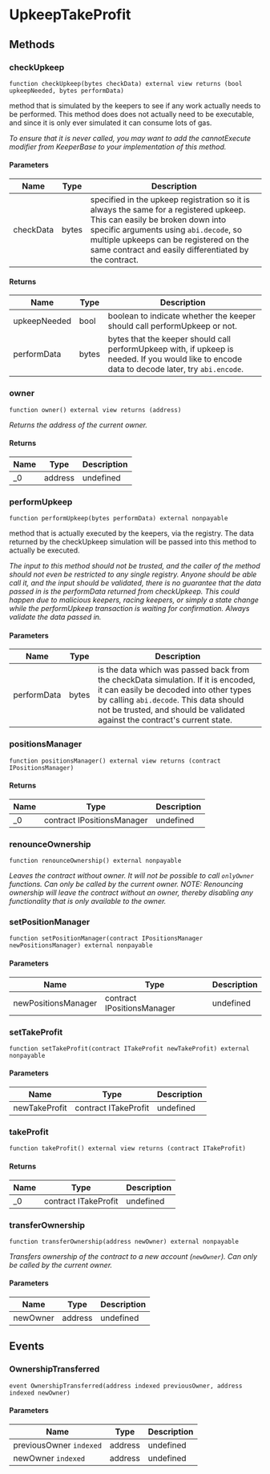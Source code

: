 # UpkeepTakeProfit









## Methods

### checkUpkeep

```solidity
function checkUpkeep(bytes checkData) external view returns (bool upkeepNeeded, bytes performData)
```

method that is simulated by the keepers to see if any work actually needs to be performed. This method does does not actually need to be executable, and since it is only ever simulated it can consume lots of gas.

*To ensure that it is never called, you may want to add the cannotExecute modifier from KeeperBase to your implementation of this method.*

#### Parameters

| Name | Type | Description |
|---|---|---|
| checkData | bytes | specified in the upkeep registration so it is always the same for a registered upkeep. This can easily be broken down into specific arguments using `abi.decode`, so multiple upkeeps can be registered on the same contract and easily differentiated by the contract. |

#### Returns

| Name | Type | Description |
|---|---|---|
| upkeepNeeded | bool | boolean to indicate whether the keeper should call performUpkeep or not. |
| performData | bytes | bytes that the keeper should call performUpkeep with, if upkeep is needed. If you would like to encode data to decode later, try `abi.encode`. |

### owner

```solidity
function owner() external view returns (address)
```



*Returns the address of the current owner.*


#### Returns

| Name | Type | Description |
|---|---|---|
| _0 | address | undefined |

### performUpkeep

```solidity
function performUpkeep(bytes performData) external nonpayable
```

method that is actually executed by the keepers, via the registry. The data returned by the checkUpkeep simulation will be passed into this method to actually be executed.

*The input to this method should not be trusted, and the caller of the method should not even be restricted to any single registry. Anyone should be able call it, and the input should be validated, there is no guarantee that the data passed in is the performData returned from checkUpkeep. This could happen due to malicious keepers, racing keepers, or simply a state change while the performUpkeep transaction is waiting for confirmation. Always validate the data passed in.*

#### Parameters

| Name | Type | Description |
|---|---|---|
| performData | bytes | is the data which was passed back from the checkData simulation. If it is encoded, it can easily be decoded into other types by calling `abi.decode`. This data should not be trusted, and should be validated against the contract&#39;s current state. |

### positionsManager

```solidity
function positionsManager() external view returns (contract IPositionsManager)
```






#### Returns

| Name | Type | Description |
|---|---|---|
| _0 | contract IPositionsManager | undefined |

### renounceOwnership

```solidity
function renounceOwnership() external nonpayable
```



*Leaves the contract without owner. It will not be possible to call `onlyOwner` functions. Can only be called by the current owner. NOTE: Renouncing ownership will leave the contract without an owner, thereby disabling any functionality that is only available to the owner.*


### setPositionManager

```solidity
function setPositionManager(contract IPositionsManager newPositionsManager) external nonpayable
```





#### Parameters

| Name | Type | Description |
|---|---|---|
| newPositionsManager | contract IPositionsManager | undefined |

### setTakeProfit

```solidity
function setTakeProfit(contract ITakeProfit newTakeProfit) external nonpayable
```





#### Parameters

| Name | Type | Description |
|---|---|---|
| newTakeProfit | contract ITakeProfit | undefined |

### takeProfit

```solidity
function takeProfit() external view returns (contract ITakeProfit)
```






#### Returns

| Name | Type | Description |
|---|---|---|
| _0 | contract ITakeProfit | undefined |

### transferOwnership

```solidity
function transferOwnership(address newOwner) external nonpayable
```



*Transfers ownership of the contract to a new account (`newOwner`). Can only be called by the current owner.*

#### Parameters

| Name | Type | Description |
|---|---|---|
| newOwner | address | undefined |



## Events

### OwnershipTransferred

```solidity
event OwnershipTransferred(address indexed previousOwner, address indexed newOwner)
```





#### Parameters

| Name | Type | Description |
|---|---|---|
| previousOwner `indexed` | address | undefined |
| newOwner `indexed` | address | undefined |



